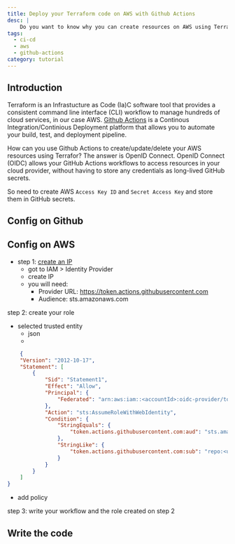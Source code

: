 ```yaml
---
title: Deploy your Terraform code on AWS with Github Actions
desc: |
    Do you want to know why you can create resources on AWS using Terraform and Github Actions ?
tags:
  - ci-cd
  - aws
  - github-actions
category: tutorial
---
```



## Introduction

Terraform is an Infrastucture as Code (Ia)C software tool that provides a consistent command line interface (CLI) workflow to manage hundreds of cloud services, in our case AWS.
[Github Actions](https://docs.github.com/en/actions/learn-github-actions/understanding-github-actions) is a Continous Integration/Continious Deployment platform that allows you to automate your build, test, and deployment pipeline.

How can you use Github Actions to create/update/delete your AWS resources using Terrafor? The answer is OpenID Connect.
OpenID Connect (OIDC) allows your GitHub Actions workflows to access resources in your cloud provider, without having to store any credentials as long-lived GitHub secrets.

So need to create AWS `Access Key ID` and `Secret Access Key`  and store them in GitHub secrets.

## Config on Github

## Config on AWS

- step 1: [create an IP](https://docs.aws.amazon.com/IAM/latest/UserGuide/id_roles_providers_create_oidc.html)
	- got to IAM > Identity Provider
	- create IP
	- you will need:
		- Provider URL:  https://token.actions.githubusercontent.com
		- Audience: sts.amazonaws.com

step 2: create your role
- selected trusted entity
	- json
	- 

```json
	{
	"Version": "2012-10-17",
	"Statement": [
		{
			"Sid": "Statement1",
			"Effect": "Allow",
			"Principal": {
                "Federated": "arn:aws:iam::<accountId>:oidc-provider/token.actions.githubusercontent.com"
            },
			"Action": "sts:AssumeRoleWithWebIdentity",
			"Condition": {
                "StringEquals": {
                    "token.actions.githubusercontent.com:aud": "sts.amazonaws.com"
                },
                "StringLike": {
                    "token.actions.githubusercontent.com:sub": "repo:<userName>/<repoName>:*"
                }
            }
		}
	]
}
```

- add policy


step 3: write your workflow and the role created on step 2
## Write the code